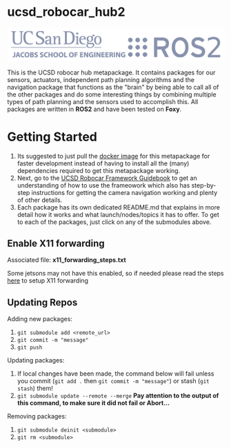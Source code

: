 # ucsd_robocar_hub2

<img src="ucsd_ros2_logos.png">

This is the UCSD robocar hub metapackage. It contains packages for our sensors, actuators, independent path planning algorithms and the navigation package that functions as the "brain" by being able to call all of the other packages and do some interesting things by combining multiple types of path planning and the sensors used to accomplish this. All packages are written in **ROS2** and have been tested on **Foxy**.

# Getting Started 
1. Its suggested to just pull the <a href="https://hub.docker.com/r/djnighti/ucsd_robocar" >docker image</a> for this metapackage for faster development instead of having to install all the (many) dependencies required to get this metapackage working.
1. Next, go to the <a href="https://docs.google.com/document/d/1YS5YGbo8evIo9Mlb0J-w2r3bZfju37Zl4UmdaN2CD2A/edit?usp=sharing" >UCSD Robocar Framework Guidebook</a> to get an understanding of how to use the frameowork which also has step-by-step instructions for getting the camera navigation working and plenty of other details.
1. Each package has its own dedicated README.md that explains in more detail how it works and what launch/nodes/topics it has to offer. To get to each of the packages, just click on any of the submodules above. 

## **Enable X11 forwarding**

Associated file: **x11_forwarding_steps.txt**

Some jetsons may not have this enabled, so if needed please read the steps <a href="https://gitlab.com/ucsd_robocar2/ucsd_robocar_nav2_pkg/-/blob/master/x11_forwarding_steps.txt" >here</a> to setup X11 forwarding


## **Updating Repos**
Adding new packages: 
1. `git submodule add <remote_url>`
1. `git commit -m "message"`
1. `git push`

Updating packages: 
1. If local changes have been made, the command below will fail unless you commit (`git add .` then `git commit -m "message"`) or stash (`git stash`) them! 
1. `git submodule update --remote --merge` **Pay attention to the output of this command, to make sure it did not fail or Abort...**

Removing packages:
1. `git submodule deinit <submodule>`
1. `git rm <submodule>`

